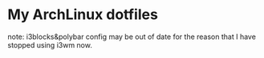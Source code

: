# My ArchLinux dotfiles

note: i3blocks&polybar config may be out of date for the reason that I have stopped using i3wm now.
